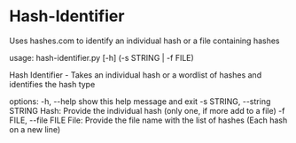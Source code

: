 # Hash-Identifier
Uses hashes.com to identify an individual hash or a file containing hashes

usage: hash-identifier.py [-h] (-s STRING | -f FILE)

Hash Identifier - Takes an individual hash or a wordlist of hashes and identifies the hash type

options:
  -h, --help            show this help message and exit
  -s STRING, --string STRING
                        Hash: Provide the individual hash (only one, if more add to a file)
  -f FILE, --file FILE  File: Provide the file name with the list of hashes (Each hash on a new line)
